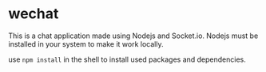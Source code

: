# wechat
This is a chat application made  using Nodejs and Socket.io. Nodejs must be installed in your system to make it work locally.

use ```npm install``` in the shell to install used packages and dependencies.
